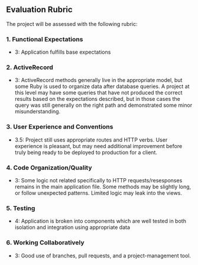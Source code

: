 ## Evaluation Rubric

The project will be assessed with the following rubric:

### 1. Functional Expectations

* 3: Application fulfills base expectations

### 2. ActiveRecord

* 3: ActiveRecord methods generally live in the appropriate model, but some Ruby is used to organize data after database queries. A project at this level may have some queries that have not produced the correct results based on the expectations described, but in those cases the query was still generally on the right path and demonstrated some minor misunderstanding.

### 3. User Experience and Conventions

* 3.5: Project still uses appropriate routes and HTTP verbs. User experience is pleasant, but may need additional improvement before truly being ready to be deployed to production for a client.

### 4. Code Organization/Quality

* 3: Some logic not related specifically to HTTP requests/resesponses remains in the main application file. Some methods may be slightly long, or follow unexpected patterns. Limited logic may leak into the views.

### 5. Testing

* 4: Application is broken into components which are well tested in both isolation and integration using appropriate data

### 6. Working Collaboratively

* 3: Good use of branches, pull requests, and a project-management tool.
